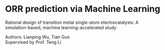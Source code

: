 # ORR prediction via Machine Learning 

Rational design of transition metal single-atom electrocatalysts: A simulation-based, machine learning-accelerated study  

Authors: Lianping Wu, Tian Guo  
Supervised by Prof. Teng Li  


